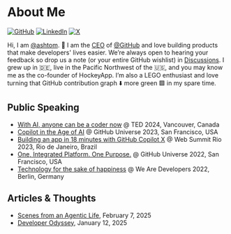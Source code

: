 # About Me

[![GitHub](https://img.shields.io/badge/GitHub-%40ashtom-239a3b.svg)](https://github.com/ashtom)
[![LinkedIn](https://img.shields.io/badge/Linked-in-0c66c3.svg)](https://www.linkedin.com/in/ashtom/)
[![X](https://img.shields.io/badge/X-%40ashtom-222222.svg)](https://x.com/ashtom)

Hi, I am [@ashtom](https://github.com/ashtom). 👋 I am the [CEO](https://github.blog/2021-11-03-building-the-next-phase-of-github-together/) of [@GitHub](https://github.com) and love building products that make developers' lives easier. We’re always open to hearing your feedback so drop us a note (or your entire GitHub wishlist) in [Discussions](https://github.com/orgs/community/discussions). I grew up in 🇩🇪, live in the Pacific Northwest of the 🇺🇸, and you may know me as the co-founder of HockeyApp. I’m also a LEGO enthusiast and love turning that GitHub contribution graph ⬇️ more green 🟩 in my spare time. 

## Public Speaking

* [With AI, anyone can be a coder now](https://www.ted.com/talks/thomas_dohmke_with_ai_anyone_can_be_a_coder_now?delay=1m&subtitle=en) @ TED 2024, Vancouver, Canada
* [Copilot in the Age of AI](https://www.youtube.com/watch?v=NrQkdDVupQE&t=57s&pp=ygUVdW5pdmVyc2UgMjAyMyBrZXlub3Rl) @ GitHub Universe 2023, San Francisco, USA
* [Building an app in 18 minutes with GitHub Copilot X](https://github.blog/2023-05-05-web-summit-rio-2023-building-an-app-in-18-minutes-with-github-copilot-x/) @ Web Summit Rio 2023, Rio de Janeiro, Brazil
* [One, Integrated Platform. One Purpose.](https://www.linkedin.com/pulse/one-integrated-platform-purpose-thomas-dohmke/?trackingId=uOXYXRo%2FQNuvrCwxsf2oaw%3D%3D) @ GitHub Universe 2022, San Francisco, USA
* [Technology for the sake of happiness](https://www.linkedin.com/pulse/technology-sake-happiness-thomas-dohmke/?trackingId=UxFWSvRylaPElw%2FexacxhQ%3D%3D) @ We Are Developers 2022, Berlin, Germany

## Articles & Thoughts

* [Scenes from an Agentic Life](https://ashtom.github.io/agentic-life), February 7, 2025
* [Developer Odyssey](https://ashtom.github.io/developer-odyssey), January 12, 2025

